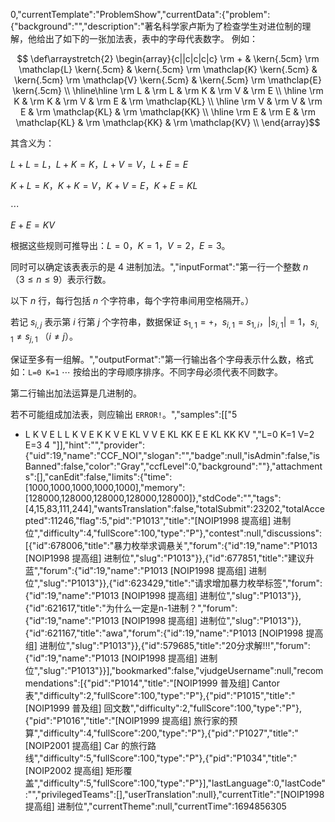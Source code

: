 0,"currentTemplate":"ProblemShow","currentData":{"problem":{"background":"","description":"著名科学家卢斯为了检查学生对进位制的理解，他给出了如下的一张加法表，表中的字母代表数字。 例如：

$$
\def\arraystretch{2}
\begin{array}{c||c|c|c|c}
\rm +  & \kern{.5cm} \rm \mathclap{L} \kern{.5cm}  &  \kern{.5cm} \rm \mathclap{K} \kern{.5cm} &  \kern{.5cm} \rm \mathclap{V} \kern{.5cm} & \kern{.5cm} \rm \mathclap{E} \kern{.5cm} \\ \hline\hline
\rm L  &  \rm L  &  \rm K  &  \rm V  & \rm E  \\ \hline
\rm K  &  \rm K  &  \rm V  &  \rm E  & \rm \mathclap{KL} \\ \hline
\rm V  &  \rm V  &  \rm E  &  \rm \mathclap{KL} & \rm \mathclap{KK} \\ \hline
\rm E  &  \rm E  &  \rm \mathclap{KL} &  \rm \mathclap{KK} & \rm \mathclap{KV} \\
\end{array}$$

其含义为：

$L+L=L$，$L+K=K$，$L+V=V$，$L+E=E$

$K+L=K$，$K+K=V$，$K+V=E$，$K+E=KL$    

$\cdots$

$E+E=KV$    

根据这些规则可推导出：$L=0$，$K=1$，$V=2$，$E=3$。

同时可以确定该表表示的是 $4$ 进制加法。","inputFormat":"第一行一个整数 $n$ （$3\le n\le9$）表示行数。

以下 $n$ 行，每行包括 $n$ 个字符串，每个字符串间用空格隔开。）

若记 $s_{i,j}$ 表示第 $i$ 行第 $j$ 个字符串，数据保证 $s_{1,1}=\texttt +$，$s_{i,1}=s_{1,i}$，$|s_{i,1}|=1$，$s_{i,1}\ne s_{j,1}$ （$i\ne j$）。

保证至多有一组解。","outputFormat":"第一行输出各个字母表示什么数，格式如：`L=0 K=1` $\cdots$ 按给出的字母顺序排序。不同字母必须代表不同数字。

第二行输出加法运算是几进制的。

若不可能组成加法表，则应输出 `ERROR!`。","samples":[["5
+ L K V E
L L K V E
K K V E KL
V V E KL KK
E E KL KK KV
","L=0 K=1 V=2 E=3
4
"]],"hint":"","provider":{"uid":19,"name":"CCF_NOI","slogan":"","badge":null,"isAdmin":false,"isBanned":false,"color":"Gray","ccfLevel":0,"background":""},"attachments":[],"canEdit":false,"limits":{"time":[1000,1000,1000,1000,1000],"memory":[128000,128000,128000,128000,128000]},"stdCode":"","tags":[4,15,83,111,244],"wantsTranslation":false,"totalSubmit":23202,"totalAccepted":11246,"flag":5,"pid":"P1013","title":"[NOIP1998 提高组] 进制位","difficulty":4,"fullScore":100,"type":"P"},"contest":null,"discussions":[{"id":678006,"title":"暴力枚举求调悬关","forum":{"id":19,"name":"P1013 [NOIP1998 提高组] 进制位","slug":"P1013"}},{"id":677851,"title":"建议升蓝","forum":{"id":19,"name":"P1013 [NOIP1998 提高组] 进制位","slug":"P1013"}},{"id":623429,"title":"请求增加暴力枚举标签","forum":{"id":19,"name":"P1013 [NOIP1998 提高组] 进制位","slug":"P1013"}},{"id":621617,"title":"为什么一定是n-1进制？","forum":{"id":19,"name":"P1013 [NOIP1998 提高组] 进制位","slug":"P1013"}},{"id":621167,"title":"awa","forum":{"id":19,"name":"P1013 [NOIP1998 提高组] 进制位","slug":"P1013"}},{"id":579685,"title":"20分求解!!!","forum":{"id":19,"name":"P1013 [NOIP1998 提高组] 进制位","slug":"P1013"}}],"bookmarked":false,"vjudgeUsername":null,"recommendations":[{"pid":"P1014","title":"[NOIP1999 普及组] Cantor 表","difficulty":2,"fullScore":100,"type":"P"},{"pid":"P1015","title":"[NOIP1999 普及组] 回文数","difficulty":2,"fullScore":100,"type":"P"},{"pid":"P1016","title":"[NOIP1999 提高组] 旅行家的预算","difficulty":4,"fullScore":200,"type":"P"},{"pid":"P1027","title":"[NOIP2001 提高组] Car 的旅行路线","difficulty":5,"fullScore":100,"type":"P"},{"pid":"P1034","title":"[NOIP2002 提高组] 矩形覆盖","difficulty":5,"fullScore":100,"type":"P"}],"lastLanguage":0,"lastCode":"","privilegedTeams":[],"userTranslation":null},"currentTitle":"[NOIP1998 提高组] 进制位","currentTheme":null,"currentTime":1694856305